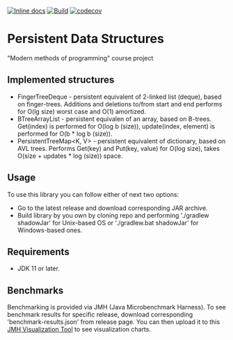 [![Inline docs](https://img.shields.io/badge/docs-latest-gray)](https://github.com/molo4evan/persistent-data-structures/tree/master/documentation/index.md) 
[![Build](https://github.com/molo4evan/persistent-data-structures/workflows/CI/badge.svg?branch=master)](https://github.com/molo4evan/persistent-data-structures/actions?query=workflow%3ACI) 
[![codecov](https://codecov.io/gh/molo4evan/persistent-data-structures/branch/master/graph/badge.svg?token=F0XJ7SXC54)](https://codecov.io/gh/molo4evan/persistent-data-structures)

# Persistent Data Structures
"Modern methods of programming" course project

## Implemented structures
* FingerTreeDeque<E> - persistent equivalent of 2-linked list (deque), based on finger-trees. Additions and deletions to/from start and end performs for O(lg size) worst case and O(1) amortized.
* BTreeArrayList<E> - persistent equivalen of an array, based on B-trees. Get(index) is performed for O(log b (size)), update(index, element) is performed for O(b * log b (size)).
* PersistentTreeMap<K, V> - persistent equivalent of dictionary, based on AVL trees. Performs Get(key) and Put(key, value) for O(log size), takes O(size + updates * log (size)) space.
  
## Usage
To use this library you can follow either of next two options:
* Go to the latest release and download corresponding JAR archive.
* Build library by you own by cloning repo and performing './gradlew shadowJar' for Unix-based OS or './gradlew.bat shadowJar' for Windows-based ones.

## Requirements
* JDK 11 or later.

## Benchmarks
Benchmarking is provided via JMH (Java Microbenchmark Harness). To see benchmark results for specific release, download corresponding 'benchmark-results.json' from release page. You can then upload it to this [JMH Visualization Tool](https://jmh.morethan.io) to see visualization charts.
